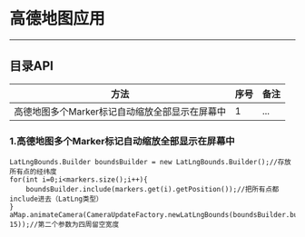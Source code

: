 # 高德地图应用

----------


## **目录API**

| 方法 | 序号 | 备注 |
| ------------- |:-------------| :-----|
| 高德地图多个Marker标记自动缩放全部显示在屏幕中|1| ... |

### **1.高德地图多个Marker标记自动缩放全部显示在屏幕中**


```
LatLngBounds.Builder boundsBuilder = new LatLngBounds.Builder();//存放所有点的经纬度
for(int i=0;i<markers.size();i++){
    boundsBuilder.include(markers.get(i).getPosition());//把所有点都include进去（LatLng类型）
}
aMap.animateCamera(CameraUpdateFactory.newLatLngBounds(boundsBuilder.build(), 15));//第二个参数为四周留空宽度

```

